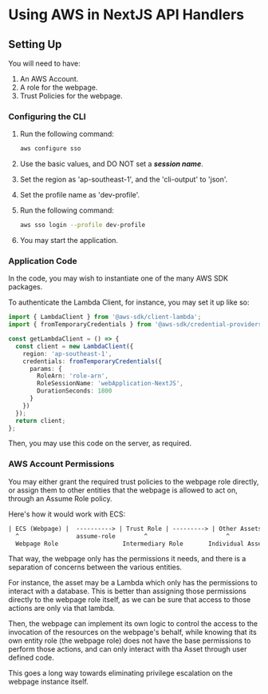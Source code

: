 # Using AWS in NextJS API Handlers

## Setting Up

You will need to have:

1. An AWS Account.
2. A role for the webpage.
3. Trust Policies for the webpage.

### Configuring the CLI

1. Run the following command:

    ```sh
    aws configure sso
    ```

2. Use the basic values, and DO NOT set a **_session name_**.
3. Set the region as 'ap-southeast-1', and the 'cli-output' to 'json'.
4. Set the profile name as 'dev-profile'.
5. Run the following command:

    ```sh
    aws sso login --profile dev-profile
    ```

6. You may start the application.

### Application Code

In the code, you may wish to instantiate one of the many AWS SDK packages.

To authenticate the Lambda Client, for instance, you may set it up like so:

```ts
import { LambdaClient } from '@aws-sdk/client-lambda';
import { fromTemporaryCredentials } from '@aws-sdk/credential-providers';

const getLambdaClient = () => {
  const client = new LambdaClient({
    region: 'ap-southeast-1',
    credentials: fromTemporaryCredentials({
      params: {
        RoleArn: 'role-arn',
        RoleSessionName: 'webApplication-NextJS',
        DurationSeconds: 1800
      }
    })
  });
  return client;
};
```

Then, you may use this code on the server, as required.

### AWS Account Permissions

You may either grant the required trust policies to the webpage role directly, or assign
them to other entities that the webpage is allowed to act on, through an Assume Role policy.

Here's how it would work with ECS:

```txt
| ECS (Webpage) |  ----------> | Trust Role | ---------> | Other Assets |                    
  ^                assume-role        ^                      ^
  Webpage Role                  Intermediary Role       Individual Asset Roles    
```

That way, the webpage only has the permissions it needs, and there is a separation
of concerns between the various entities.

For instance, the asset may be a Lambda which only has the permissions to interact
with a database. This is better than assigning those permissions directly to the
webpage role itself, as we can be sure that access to those actions are only via
that lambda.

Then, the webpage can implement its own logic to control the access to the invocation
of the resources on the webpage's behalf, while knowing that its own entity role
(the webpage role) does not have the base permissions to perform those actions,
and can only interact with tha Asset through user defined code.

This goes a long way towards eliminating privilege escalation on the webpage instance
itself.

